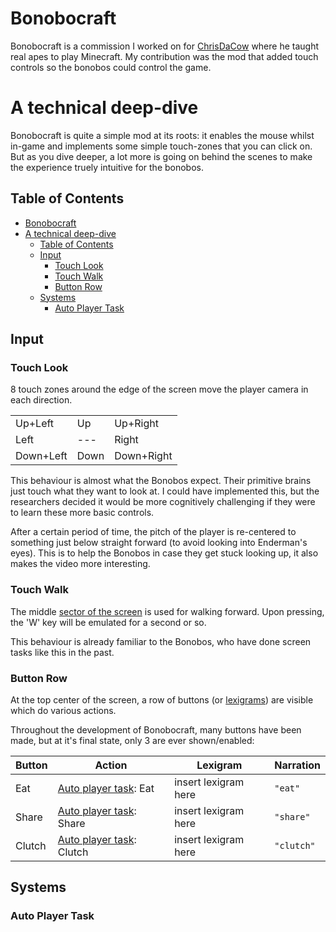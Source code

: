 # Bonobocraft

Bonobocraft is a commission I worked on for [ChrisDaCow](https://youtube.com/@ChrisDaCow) where he taught real apes to play Minecraft. My contribution was the mod that added touch controls so the bonobos could control the game.

# A technical deep-dive

Bonobocraft is quite a simple mod at its roots: it enables the mouse whilst in-game and implements some simple touch-zones that you can click on. But as you dive deeper, a lot more is going on behind the scenes to make the experience truely intuitive for the bonobos.

## Table of Contents

- [Bonobocraft](#bonobocraft)
- [A technical deep-dive](#a-technical-deep-dive)
  - [Table of Contents](#table-of-contents)
  - [Input](#input)
    - [Touch Look](#touch-look)
    - [Touch Walk](#touch-walk)
    - [Button Row](#button-row)
  - [Systems](#systems)
    - [Auto Player Task](#auto-player-task)

## Input

### Touch Look

8 touch zones around the edge of the screen move the player camera in each direction.

|           |      |            |
| --------- | ---- | ---------- |
| Up+Left   | Up   | Up+Right   |
| Left      | ---  | Right      |
| Down+Left | Down | Down+Right |

This behaviour is almost what the Bonobos expect. Their primitive brains just touch what they want to look at. I could have implemented this, but the researchers decided it would be more cognitively challenging if they were to learn these more basic controls.

After a certain period of time, the pitch of the player is re-centered to something just below straight forward (to avoid looking into Enderman's eyes). This is to help the Bonobos in case they get stuck looking up, it also makes the video more interesting.

### Touch Walk

The middle [sector of the screen](#touch-look) is used for walking forward. Upon pressing, the 'W' key will be emulated for a second or so.

This behaviour is already familiar to the Bonobos, who have done screen tasks like this in the past.

### Button Row

At the top center of the screen, a row of buttons (or [lexigrams](https://www.apeinitiative.org/lexigrams)) are visible which do various actions.

Throughout the development of Bonobocraft, many buttons have been made, but at it's final state, only 3 are ever shown/enabled:

| Button | Action                                        | Lexigram             | Narration  |
| ------ | --------------------------------------------- | -------------------- | ---------- |
| Eat    | [Auto player task](#auto-player-task): Eat    | insert lexigram here | `"eat"`    |
| Share  | [Auto player task](#auto-player-task): Share  | insert lexigram here | `"share"`  |
| Clutch | [Auto player task](#auto-player-task): Clutch | insert lexigram here | `"clutch"` |

## Systems

### Auto Player Task
